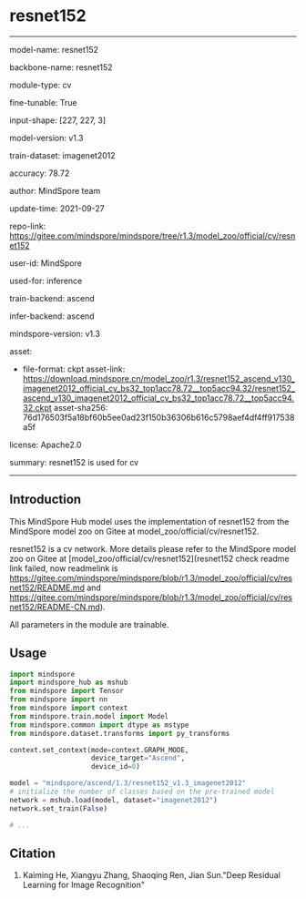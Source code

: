 # resnet152

---

model-name: resnet152

backbone-name: resnet152

module-type: cv

fine-tunable: True

input-shape: [227, 227, 3]

model-version: v1.3

train-dataset: imagenet2012

accuracy: 78.72

author: MindSpore team

update-time: 2021-09-27

repo-link: <https://gitee.com/mindspore/mindspore/tree/r1.3/model_zoo/official/cv/resnet152>

user-id: MindSpore

used-for: inference

train-backend: ascend

infer-backend: ascend

mindspore-version: v1.3

asset:

-
    file-format: ckpt
    asset-link: <https://download.mindspore.cn/model_zoo/r1.3/resnet152_ascend_v130_imagenet2012_official_cv_bs32_top1acc78.72__top5acc94.32/resnet152_ascend_v130_imagenet2012_official_cv_bs32_top1acc78.72__top5acc94.32.ckpt>
    asset-sha256: 76d176503f5a18bf60b5ee0ad23f150b36306b616c5798aef4df4ff917538a5f

license: Apache2.0

summary: resnet152 is used for cv

---

## Introduction

This MindSpore Hub model uses the implementation of resnet152 from the MindSpore model zoo on Gitee at model_zoo/official/cv/resnet152.

resnet152 is a cv network. More details please refer to the MindSpore model zoo on Gitee at [model_zoo/official/cv/resnet152](resnet152 check readme link failed, now readmelink is https://gitee.com/mindspore/mindspore/blob/r1.3/model_zoo/official/cv/resnet152/README.md and https://gitee.com/mindspore/mindspore/blob/r1.3/model_zoo/official/cv/resnet152/README-CN.md).

All parameters in the module are trainable.

## Usage

```python
import mindspore
import mindspore_hub as mshub
from mindspore import Tensor
from mindspore import nn
from mindspore import context
from mindspore.train.model import Model
from mindspore.common import dtype as mstype
from mindspore.dataset.transforms import py_transforms

context.set_context(mode=context.GRAPH_MODE,
                    device_target="Ascend",
                    device_id=0)

model = "mindspore/ascend/1.3/resnet152_v1.3_imagenet2012"
# initialize the number of classes based on the pre-trained model
network = mshub.load(model, dataset="imagenet2012")
network.set_train(False)

# ...
```

## Citation

1. Kaiming He, Xiangyu Zhang, Shaoqing Ren, Jian Sun."Deep Residual Learning for Image Recognition"
